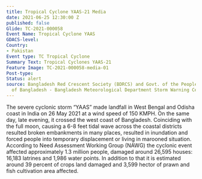 ```yaml
---
title: Tropical Cyclone YAAS-21 Media
date: 2021-06-25 12:30:00 Z
published: false
Glide: TC-2021-000058
Event Name: Tropical Cyclone YAAS
GDACS-level: 
Country:
- Pakistan
Event type: TC Tropical Cyclone
Summary Text: Tropical Cyclones YAAS-21
Feature Image: TC-2021-000058-media-01
Post-type: 
Status: alert
source: Bangladesh Red Crescent Society (BDRCS) and Govt. of the People's Republic
  of Bangladesh - Bangladesh Meteorological Department Storm Warning Center
---
```


The severe cyclonic storm “YAAS” made landfall in West Bengal and Odisha coast in India on 26 May 2021 at a wind speed of 150 KMPH. On the same day, late evening, it crossed the west coast of Bangladesh. Coinciding with the full moon, causing a 6-8 feet tidal wave across the coastal districts resulted broken embankments in many places, resulted in inundation and forced people into temporary displacement or living in marooned situation. According to Need Assessment Working Group (NAWG) the cyclonic event affected approximately 1.3 million people, damaged around 26,595 houses: 16,183 latrines and 1,986 water points. In addition to that it is estimated around 39 percent of crops land damaged and 3,599 hector of prawn and fish cultivation area affected.

